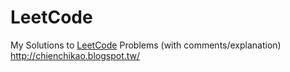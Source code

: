 # LeetCode
My Solutions to [LeetCode](https://leetcode.com/problemset/all/) Problems
(with comments/explanation) http://chienchikao.blogspot.tw/
